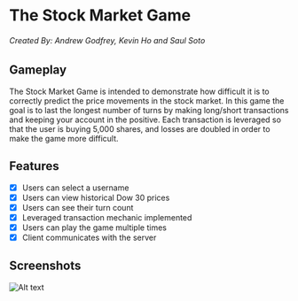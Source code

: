# The Stock Market Game
###### Created By: Andrew Godfrey, Kevin Ho and Saul Soto ######

## Gameplay

The Stock Market Game is intended to demonstrate how difficult it is to correctly predict the price movements in the stock market. In this game the goal is to last the longest number of turns by making long/short transactions and keeping your account in the positive. Each transaction is leveraged so that the user is buying 5,000 shares, and losses are doubled in order to make the game more difficult.

## Features

- [X] Users can select a username
- [X] Users can view historical Dow 30 prices
- [X] Users can see their turn count
- [X] Leveraged transaction mechanic implemented
- [X] Users can play the game multiple times
- [X] Client communicates with the server

## Screenshots

![Alt text]()

